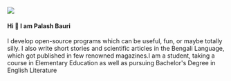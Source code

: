 ![](/images/fox.webp)
#### Hi :wave: I am Palash Bauri

<div class="myinfo">
I develop open-source programs which can be useful, fun, or maybe totally silly. I also write short stories and scientific articles in the Bengali Language, which got published in few renowned magazines.I am a student, taking a course in Elementary Education as well as pursuing Bachelor's Degree in English Literature
</div>
